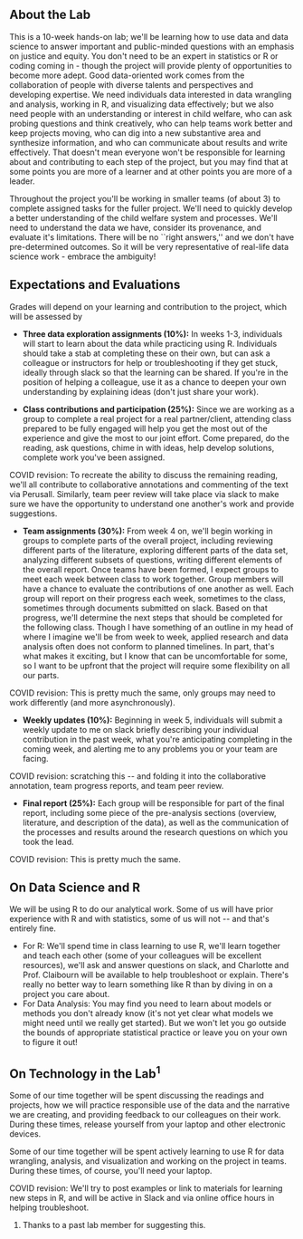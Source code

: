 ## About the Lab

This is a 10-week hands-on lab; we'll be learning how to use data and data science to answer important and public-minded questions with an emphasis on justice and equity. You don't need to be an expert in statistics or R or coding coming in - though the project will provide plenty of opportunities to become more adept. Good data-oriented work comes from the collaboration of people with diverse talents and perspectives and developing expertise. We need individuals data interested in data wrangling and analysis, working in R,  and visualizing data effectively; but we also need people with an understanding or interest in child welfare, who can ask probing questions and think creatively, who can help teams work better and keep projects moving, who can dig into a new substantive area and synthesize information, and who can communicate about results and write effectively. That doesn't mean everyone won't be responsible for learning about and contributing to each step of the project, but you may find that at some points you are more of a learner and at other points you are more of a leader.

Throughout the project you'll be working in smaller teams (of about 3) to complete assigned tasks for the fuller project. We'll need to quickly develop a better understanding of the child welfare system and processes. We'll need to understand the data we have, consider its provenance, and evaluate it's limitations. There will be no ``right answers,'' and we don't have pre-determined outcomes. So it will be very representative of real-life data science work - embrace the ambiguity!

## Expectations and Evaluations
Grades will depend on your learning and contribution to the project, which will be assessed by

* **Three data exploration assignments (10%):** In weeks 1-3, individuals will start to learn about the data while practicing using R. Individuals should take a stab at completing these on their own, but can ask a colleague or instructors for help or troubleshooting if they get stuck, ideally through slack so that the learning can be shared. If you're in the position of helping a colleague, use it as a chance to deepen your own understanding by explaining ideas (don't just share your work).

* **Class contributions and participation (25%):** Since we are working as a group to complete a real project for a real partner/client, attending class prepared to be fully engaged will help you get the most out of the experience and give the most to our joint effort.  Come prepared, do the reading, ask questions, chime in with ideas, help develop solutions, complete work you've been assigned. 

COVID revision: To recreate the ability to discuss the remaining reading, we'll all contribute to collaborative annotations and commenting of the text via Perusall. Similarly, team peer review will take place via slack to make sure we have the opportunity to understand one another's work and provide suggestions.

* **Team assignments (30%):** From week 4 on, we'll begin working in groups to complete parts of the overall project, including reviewing different parts of the literature, exploring different parts of the data set, analyzing different subsets of questions, writing different elements of the overall report. Once teams have been formed, I expect groups to meet each week between class to work together. Group members will have a chance to evaluate the contributions of one another as well.  Each group will report on their progress each week, sometimes to the class, sometimes through documents submitted on slack. Based on that progress, we'll determine the next steps that should be completed for the following class. Though I have something of an outline in my head of where I imagine we'll be from week to week, applied research and data analysis often does not conform to planned timelines. In part, that's what makes it exciting, but I know that can be uncomfortable for some, so I want to be upfront that the project will require some flexibility on all our parts.

COVID revision: This is pretty much the same, only groups may need to work differently (and more asynchronously). 

* **Weekly updates (10%):** Beginning in week 5, individuals will submit a weekly update to me on slack briefly describing your individual contribution in the past week, what you're anticipating completing in the coming week, and alerting me to any problems you or your team are facing.

COVID revision: scratching this -- and folding it into the collaborative annotation, team progress reports, and team peer review.

* **Final report (25%):** Each group will be responsible for part of the final report, including some piece of the pre-analysis sections (overview, literature, and description of the data), as well as the communication of the processes and results around the research questions on which you took the lead.

COVID revision: This is pretty much the same. 

## On Data Science and R

We will be using R to do our analytical work. Some of us will have prior experience with R and with statistics, some of us will not -- and that's entirely fine. 

* For R: We'll spend time in class learning to use R, we'll learn together and teach each other (some of your colleagues will be excellent resources), we'll ask and answer questions on slack, and Charlotte and Prof. Claibourn will be available to help troubleshoot or explain. There's really no better way to learn something like R than by diving in on a project you care about.
* For Data Analysis: You may find you need to learn about models or methods you don't already know (it's not yet clear what models we might need until we really get started). But we won't let you go outside the bounds of appropriate statistical practice or leave you on your own to figure it out! 

## On Technology in the Lab<sup>1</sup>

Some of our time together will be spent discussing the readings and projects, how we will practice responsible use of the data and the narrative we are creating, and providing feedback to our colleagues on their work. During these times, release yourself from your laptop and other electronic devices. 

Some of our time together will be spent actively learning to use R for data wrangling, analysis, and visualization and working on the project in teams. During these times, of course, you'll need your laptop. 

COVID revision: We'll try to post examples or link to materials for learning new steps in R, and will be active in Slack and via online office hours in helping troubleshoot.

1. Thanks to a past lab member for suggesting this.
